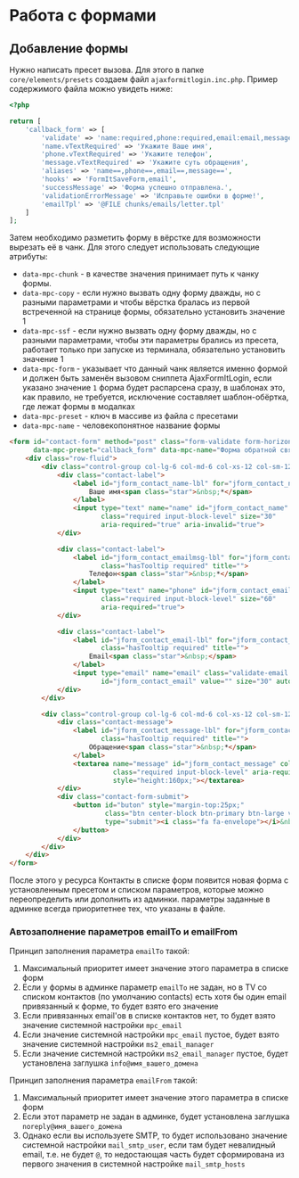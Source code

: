 # Работа с формами

## Добавление формы

Нужно написать пресет вызова. Для этого в папке `core/elements/presets` создаем файл `ajaxformitlogin.inc.php`. Пример содержимого файла можно увидеть ниже:

```php
<?php

return [
    'callback_form' => [
        'validate' => 'name:required,phone:required,email:email,message:required',
        'name.vTextRequired' => 'Укажите Ваше имя',
        'phone.vTextRequired' => 'Укажите телефон',
        'message.vTextRequired' => 'Укажите суть обращения',
        'aliases' => 'name==,phone==,email==,message==',
        'hooks' => 'FormItSaveForm,email',
        'successMessage' => 'Форма успешно отправлена.',
        'validationErrorMessage' => 'Исправьте ошибки в форме!',
        'emailTpl' => '@FILE chunks/emails/letter.tpl'
    ]
];
```

Затем необходимо разметить форму в вёрстке для возможности вырезать её в чанк. Для этого следует использовать следующие атрибуты:

* `data-mpc-chunk` - в качестве значения принимает путь к чанку формы.
* `data-mpc-copy` - если нужно вызвать одну форму дважды, но с разными параметрами и чтобы вёрстка бралась из первой встреченной на странице формы, обязательно установить значение 1
* `data-mpc-ssf` - если нужно вызвать одну форму дважды, но с разными параметрами, чтобы эти параметры брались из пресета, работает только при запуске из терминала, обязательно установить значение 1
* `data-mpc-form` - указывает что данный чанк является именно формой и должен быть заменён вызовом сниппета AjaxFormItLogin, если указано значение `1` форма будет распарсена сразу, в шаблонах это, как правило, не требуется, исключение составляет шаблон-обёртка, где лежат формы в модалках
* `data-mpc-preset` - ключ в массиве из файла с пресетами
* `data-mpc-name` - человекопонятное название формы

```html
<form id="contact-form" method="post" class="form-validate form-horizontal" data-mpc-chunk="forms/callback_form.tpl" data-mpc-form=""
      data-mpc-preset="callback_form" data-mpc-name="Форма обратной связи">
    <div class="row-fluid">
        <div class="control-group col-lg-6 col-md-6 col-xs-12 col-sm-12">
            <div class="contact-label">
                <label id="jform_contact_name-lbl" for="jform_contact_name" class="hasTooltip required" title="">
                    Ваше имя<span class="star">&nbsp;*</span>
                </label>
                <input type="text" name="name" id="jform_contact_name" value=""
                       class="required input-block-level" size="30"
                       aria-required="true" aria-invalid="true">
            </div>

            <div class="contact-label">
                <label id="jform_contact_emailmsg-lbl" for="jform_contact_emailmsg"
                       class="hasTooltip required" title="">
                    Телефон<span class="star">&nbsp;*</span>
                </label>
                <input type="text" name="phone" id="jform_contact_emailmsg" value=""
                       class="required input-block-level" size="60"
                       aria-required="true">
            </div>

            <div class="contact-label">
                <label id="jform_contact_email-lbl" for="jform_contact_email"
                       class="hasTooltip required" title="">
                    Email<span class="star">&nbsp;</span>
                </label>
                <input type="email" name="email" class="validate-email input-block-level"
                       id="jform_contact_email" value="" size="30" autocomplete="email">
            </div>
        </div>

        <div class="control-group col-lg-6 col-md-6 col-xs-12 col-sm-12">
            <div class="contact-message">
                <label id="jform_contact_message-lbl" for="jform_contact_message"
                       class="hasTooltip required" title="">
                    Обращение<span class="star">&nbsp;*</span>
                </label>
                <textarea name="message" id="jform_contact_message" cols="50" rows="10"
                          class="required input-block-level" aria-required="true"
                          style="height:160px;"></textarea>
            </div>
            <div class="contact-form-submit">
                <button id="buton" style="margin-top:25px;"
                        class="btn center-block btn-primary btn-large validate sp-rounded"
                        type="submit"><i class="fa fa-envelope"></i>&nbsp;Отправить обращение
                </button>
            </div>
        </div>
    </div>
</form>
```

После этого у ресурса Контакты в списке форм появится новая форма с установленным пресетом и списком параметров, которые можно переопределить или дополнить из админки.
параметры заданные в админке всегда приоритетнее тех, что указаны в файле.

### Автозаполнение параметров emailTo и emailFrom

Принцип заполнения параметра `emailTo` такой:

1. Максимальный приоритет имеет значение этого параметра в списке форм
2. Если у формы в админке параметр `emailTo` не задан, но в TV со списком контактов (по умолчанию contacts) есть хотя бы один email привязанный к форме, то будет взято его значение
3. Если привязанных email'ов в списке контактов нет, то будет взято значение системной настройки `mpc_email`
4. Если значение системной настройки `mpc_email` пустое, будет взято значение системной настройки `ms2_email_manager`
5. Если значение системной настройки `ms2_email_manager` пустое, будет установлена заглушка `info@имя_вашего_домена`

Принцип заполнения параметра `emailFrom` такой:

1. Максимальный приоритет имеет значение этого параметра в списке форм
2. Если этот параметр не задан в админке, будет установлена заглушка `noreply@имя_вашего_домена`
3. Однако если вы используете SMTP, то будет использовано значение системной настройки `mail_smtp_user`, если там будет невалидный email, т.е. не будет `@`, то недостающая часть будет сформирована из первого значения в системной настройке `mail_smtp_hosts`
